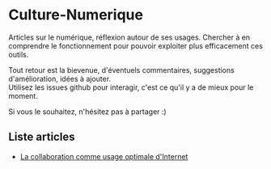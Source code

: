 # Culture-Numerique

Articles sur le numérique, réflexion autour de ses usages. Chercher à en comprendre le
fonctionnement pour pouvoir exploiter plus efficacement ces outils.

Tout retour est la bievenue, d'éventuels commentaires, suggestions d'amélioration, idées à ajouter.  
Utilisez les issues github pour interagir, c'est ce qu'il y a de mieux pour le moment.

Si vous le souhaitez, n'hésitez pas à partager :)

## Liste articles
- [La collaboration comme usage optimale d'Internet](collaboration_sur_internet.md)
